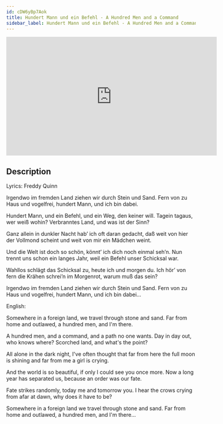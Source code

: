 ```yaml
---
id: cDW6yBp7Aok
title: Hundert Mann und ein Befehl - A Hundred Men and a Command
sidebar_label: Hundert Mann und ein Befehl - A Hundred Men and a Command
---
```


<iframe
  width="560"
  height="315"
  src="https://www.youtube.com/embed/cDW6yBp7Aok"
  title="YouTube video player"
  frameborder="0"
  allow="accelerometer; autoplay; clipboard-write; encrypted-media; gyroscope; picture-in-picture; web-share"
  referrerpolicy="strict-origin-when-cross-origin"
  allowfullscreen
></iframe>

## Description

Lyrics: Freddy Quinn

Irgendwo im fremden Land
ziehen wir durch Stein und Sand.
Fern von zu Haus und vogelfrei,
hundert Mann, und ich bin dabei. 

Hundert Mann, und ein Befehl,
und ein Weg, den keiner will.
Tagein tagaus, wer weiß wohin?
Verbranntes Land, und was ist der Sinn? 

Ganz allein in dunkler Nacht
hab’ ich oft daran gedacht,
daß weit von hier der Vollmond scheint
und weit von mir ein Mädchen weint. 

Und die Welt ist doch so schön,
könnt’ ich dich noch einmal seh’n.
Nun trennt uns schon ein langes Jahr,
weil ein Befehl unser Schicksal war. 

Wahllos schlägt das Schicksal zu,
heute ich und morgen du.
Ich hör’ von fern die Krähen schrei’n
im Morgenrot, warum muß das sein? 

Irgendwo im fremden Land
ziehen wir durch Stein und Sand.
Fern von zu Haus und vogelfrei,
hundert Mann, und ich bin dabei...

English:

Somewhere in a foreign land,
we travel through stone and sand.
Far from home and outlawed,
a hundred men, and I'm there.

A hundred men, and a command,
and a path no one wants.
Day in day out, who knows where?
Scorched land, and what's the point?

All alone in the dark night,
I've often thought
that far from here the full moon is shining
and far from me a girl is crying.

And the world is so beautiful,
if only I could see you once more.
Now a long year has separated us,
because an order was our fate.

Fate strikes randomly,
today me and tomorrow you.
I hear the crows crying from afar
at dawn, why does it have to be?

Somewhere in a foreign land
we travel through stone and sand.
Far from home and outlawed,
a hundred men, and I'm there...
